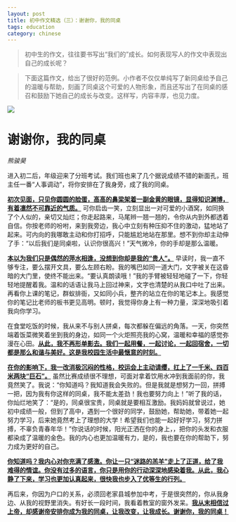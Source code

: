 ```yaml
---
layout: post
title: 初中作文精选（三）：谢谢你，我的同桌
tags: education
category: chinese
---
```


> 初中生的作文，往往要书写出“我们的”成长。如何表现写人的作文中表现出自己的成长呢？

> 下面这篇作文，给出了很好的范例。小作者不仅仅单纯写了新同桌给予自己的温暖与帮助，刻画了同桌这个可爱的人物形象，而且还写出了在同桌的感召和鼓励下她自己的成长与改变。这样写，内容丰厚，也见力度。
                            
![](https://crsando.github.io/images/2024-10-28/tongzhuo.png)

# 谢谢你，我的同桌

*熊骏昊*

进入初二后，年级迎来了分班考试。我们班也来了几个据说成绩不错的新面孔，班主任一番“人事调动”，将你安排在了我身旁，成了我的同桌。

<u>**初次见面，只见你圆圆的脸蛋，高高的鼻梁架着一副金黄的眼镜，显得知识渊博，有着凛然不可靠近的气质。**</u> 可你启齿一笑，立刻显出一对可爱的小酒窝，如同换了个人似的，亲切又灿烂；你走起路来，马尾辫一翘一翘的，令你从内到外都透着自信。你按老师的吩咐，来到我旁边，我心中立刻有种压抑不住的激动，猛地站了起来。可内向的我哪敢主动和你打招呼，只能尴尬地站在那里。想不到你却主动伸了手：“以后我们是同桌啦，认识你很高兴！”天气微冷，你的手却是那么温暖。

<u>**本以为我们只是偶然的萍水相逢，没想到你却是我的“贵人”。**</u> 早读时，我一直不够专注，要么摆开文具，要么左顾右盼。我的嘴巴如同一道大门，文字被关在这昏暗的大门里，使终不能出来。“要认真朗读哦！”我的手臂被轻轻地碰了一下，你轻轻地提醒着我。温和的话语让我马上回过神来，文字也清楚的从我口中吐了出来。再看你上课的笔记，群蚁排衙，又如同小兵，整齐的站立在你的笔记本上。我感觉你的笔记比老师的板书更见高明。顿时，我觉得你身上有一种力量，深深地吸引着我向你学习。

在食堂吃饭的时候，我从来不与别人拼桌，每次都躲在偏远的角落。一天，你突然端着饭菜微笑着坐到我的身边，如同一个火炬照亮我的心窝，温暖和幸福的感觉弥漫在心田。<u>**从此，我不再形单影去。我们一起用餐，一起讨论，一起回宿舍，一切都是那么和谐与美好。这是我校园生活中最惬意的时刻。**</u>

<u>**在你的影响下，我一改消极沉闷的性格，校运会上主动请缨，扛上了一千米、四百米两块“巨石”。**</u> 虽然比赛成绩很不理想，可面对拿着饮用水冲到我面前的你，我竟然笑了。我说：“你知道吗？我知道我会失败的。但是我就是想努力一回，拼搏一把，因为我有你这样的同桌，我不能太差劲！我也要努力向上！”听了我的话，你灿烂地笑了：“是的，同桌很宝贵，同桌就是要相互激励。我妈妈就曾说过，她初中成绩一般，但到了高中，遇到一个很好的同学，鼓励她，帮助她，带着她一起努力学习，后来她竟然考上了理想的大学！希望我们也能一起好好学习，努力拼搏，不辜负青春年华！”你说话的时候，阳光正洒在你的身上，，把你的头发和衣服都染成了温暖的金色。我的内心也更加温暖有力，是的，我也要在你的帮助下，努力成为更好的自己。

<u>**你知道吗？我内心对你充满了感激。你让一只“迷路的羔羊”走上了正道，给了我难得的情谊。你没有过多的语言，你只是用你的行动深深地感染着我。从此，我心静了下来，学习也更加认真起来，很快我也步入了优等生的行列。**</u>

再后来，你因为户口的关系，必须回老家县城参加中考，于是很突然的，你从我身边、从我的视野里消失。有好长一段时间，我看着教室的窗外发呆。<u>**我从末相信过上帝，却感谢帝安排你成为我的同桌，让我改变，让我成长。谢谢你，我的同桌！**</u>
